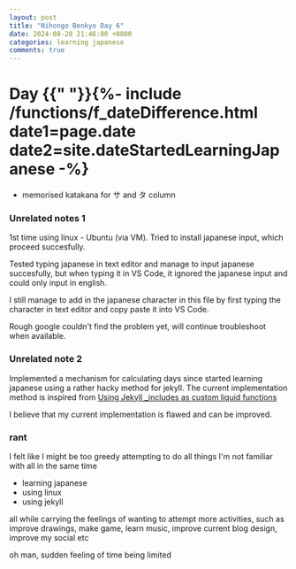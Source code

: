 ```yaml
---
layout: post
title: "Nihongo Benkyo Day 6"
date: 2024-08-20 21:46:00 +0800
categories: learning japanese
comments: true
---
```


# Day {{" "}}{%- include /functions/f_dateDifference.html date1=page.date date2=site.dateStartedLearningJapanese -%}
- memorised katakana for サ and タ column

### Unrelated notes 1
1st time using linux - Ubuntu (via VM).
Tried to install japanese input, which proceed succesfully.

Tested typing japanese in text editor and manage to input japanese succesfully, but when typing it in VS Code, it ignored the japanese input and could only input in english.

I still manage to add in the japanese character in this file by first typing the character in text editor and copy paste it into VS Code.

Rough google couldn't find the problem yet, will continue troubleshoot when available.

### Unrelated note 2
Implemented a mechanism for calculating days since started learning japanese using a rather hacky method for jekyll.
The current implementation method is inspired from [Using Jekyll _includes as custom liquid functions](https://hamishwillee.github.io/2014/11/13/jekyll-includes-are-functions/)

I believe that my current implementation is flawed and can be improved.

### rant
I felt like I might be too greedy attempting to do all things I'm not familiar with all in the same time
- learning japanese
- using linux
- using jekyll

all while carrying the feelings of wanting to attempt more activities, such as improve drawings, make game, learn music, improve current blog design, improve my social etc

oh man, sudden feeling of time being limited